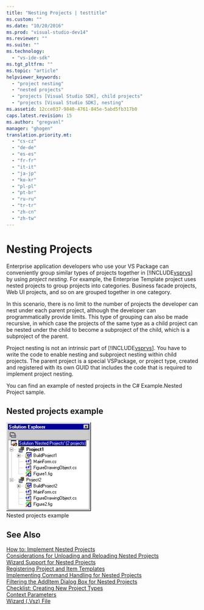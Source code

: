 ```yaml
---
title: "Nesting Projects | testtitle"
ms.custom: ""
ms.date: "10/20/2016"
ms.prod: "visual-studio-dev14"
ms.reviewer: ""
ms.suite: ""
ms.technology: 
  - "vs-ide-sdk"
ms.tgt_pltfrm: ""
ms.topic: "article"
helpviewer_keywords: 
  - "project nesting"
  - "nested projects"
  - "projects [Visual Studio SDK], child projects"
  - "projects [Visual Studio SDK], nesting"
ms.assetid: 12cce037-9840-4761-845e-5abd5fb317b0
caps.latest.revision: 15
ms.author: "gregvanl"
manager: "ghogen"
translation.priority.mt: 
  - "cs-cz"
  - "de-de"
  - "es-es"
  - "fr-fr"
  - "it-it"
  - "ja-jp"
  - "ko-kr"
  - "pl-pl"
  - "pt-br"
  - "ru-ru"
  - "tr-tr"
  - "zh-cn"
  - "zh-tw"
---
```

# Nesting Projects
Enterprise application developers who use your VS Package can conveniently group similar types of projects together in [!INCLUDE[vsprvs](../code-quality/includes/vsprvs_md.md)] by using *project nesting*. For example, the Enterprise Template project uses nested projects to group projects into categories. Business facade projects, Web UI projects, and so on are grouped together in one category.  
  
 In this scenario, there is no limit to the number of projects the developer can nest under each parent project, although the developer can programmatically provide limits. This type of grouping can also be made recursive, in which case the projects of the same type as a child project can be nested under the child to become a subproject of the child, which is a subproject of the parent.  
  
 Project nesting is not an intrinsic part of [!INCLUDE[vsprvs](../code-quality/includes/vsprvs_md.md)]. You have to write the code to enable nesting and subproject nesting within child projects. The parent project is a special VSPackage, or project type, created and registered with its own GUID that includes the code that is required to implement project nesting.  
  
 You can find an example of nested projects in the C# Example.Nested Project sample.  
  
## Nested projects example  
 ![Nested Projects Solution](../extensibility-internals/media/vsnestedprojects.gif "vsNestedProjects")  
Nested projects example  
  
## See Also  
 [How to: Implement Nested Projects](../extensibility-internals/how-to--implement-nested-projects.md)   
 [Considerations for Unloading and Reloading Nested Projects](../extensibility-internals/considerations-for-unloading-and-reloading-nested-projects.md)   
 [Wizard Support for Nested Projects](../extensibility-internals/wizard-support-for-nested-projects.md)   
 [Registering Project and Item Templates](../extensibility-internals/registering-project-and-item-templates.md)   
 [Implementing Command Handling for Nested Projects](../extensibility-internals/implementing-command-handling-for-nested-projects.md)   
 [Filtering the AddItem Dialog Box for Nested Projects](../extensibility-internals/filtering-the-additem-dialog-box-for-nested-projects.md)   
 [Checklist: Creating New Project Types](../extensibility-internals/checklist--creating-new-project-types.md)   
 [Context Parameters](../extensibility-internals/context-parameters.md)   
 [Wizard (.Vsz) File](../extensibility-internals/wizard--.vsz--file.md)
